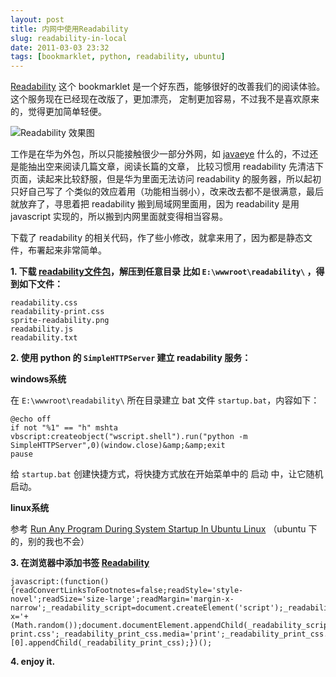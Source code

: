 ```yaml
---
layout: post
title: 内网中使用Readability
slug: readability-in-local
date: 2011-03-03 23:32
tags: [bookmarklet, python, readability, ubuntu]
---
```


[Readability][1] 这个 bookmarklet 是一个好东西，能够很好的改善我们的阅读体验。这个服务现在已经现在改版了，更加漂亮，
定制更加容易，不过我不是喜欢原来的，觉得更加简单轻便。

![Readability 效果图](http://pic.yupoo.com/greatghoul_v/ATfG7odN/nlkPO.jpg)

工作是在华为外包，所以只能接触很少一部分外网，如 [javaeye][2] 什么的，不过还是能抽出空来阅读几篇文章，阅读长篇的文章，
比较习惯用 readability 先清洁下页面，读起来比较舒服，但是华为里面无法访问 readability 的服务器，所以起初只好自己写了
个类似的效应着用（功能相当弱小），改来改去都不是很满意，最后就放弃了，寻思着把 readability 搬到局域网里面用，因为 
readability 是用 javascript 实现的，所以搬到内网里面就变得相当容易。

下载了 readability 的相关代码，作了些小修改，就拿来用了，因为都是静态文件，布署起来非常简单。

**1. 下载 [readability文件包][1]，解压到任意目录 比如 `E:\wwwroot\readability\` ，得到如下文件：**

    readability.css
    readability-print.css
    sprite-readability.png
    readability.js
    readability.txt

**2. 使用 python 的 `SimpleHTTPServer` 建立 readability 服务：**

**windows系统**

在 `E:\wwwroot\readability\` 所在目录建立 bat 文件 `startup.bat`，内容如下：

    @echo off
    if not "%1" == "h" mshta vbscript:createobject("wscript.shell").run("python -m SimpleHTTPServer",0)(window.close)&amp;&amp;exit
    pause

给 `startup.bat` 创建快捷方式，将快捷方式放在开始菜单中的 启动 中，让它随机启动。

**linux系统**

参考 [Run Any Program During System Startup In Ubuntu Linux][4] （ubuntu 下的，别的我也不会）

**3. 在浏览器中添加书签 [Readability][5]**

    javascript:(function(){readConvertLinksToFootnotes=false;readStyle='style-novel';readSize='size-large';readMargin='margin-x-narrow';_readability_script=document.createElement('script');_readability_script.type='text/javascript';_readability_script.src='http://localhost:8000/js/readability.js?x='+(Math.random());document.documentElement.appendChild(_readability_script);_readability_css=document.createElement('link');_readability_css.rel='stylesheet';_readability_css.href='http://localhost:8000/css/readability.css';_readability_css.type='text/css';_readability_css.media='all';document.documentElement.appendChild(_readability_css);_readability_print_css=document.createElement('link');_readability_print_css.rel='stylesheet';_readability_print_css.href='http://localhost:8000/css/readability-print.css';_readability_print_css.media='print';_readability_print_css.type='text/css';document.getElementsByTagName('head')[0].appendChild(_readability_print_css);})();

**4. enjoy it.**

[1]: https://www.readability.com/bookmarklets/
[2]: http://www.javaeye.com/
[3]: http://note.sdo.com/u/444860682#/n/qx0Aa~jm_OOpnM00E000lw
[4]: http://www.addictivetips.com/ubuntu-linux-tips/run-any-program-during-system-startup-in-ubuntu-linux/
[5]: javascript:(function(){readConvertLinksToFootnotes=false;readStyle='style-novel';readSize='size-large';readMargin='margin-x-narrow';_readability_script=document.createElement('script');_readability_script.type='text/javascript';_readability_script.src='http://localhost:8000/js/readability.js?x='+(Math.random());document.documentElement.appendChild(_readability_script);_readability_css=document.createElement('link');_readability_css.rel='stylesheet';_readability_css.href='http://localhost:8000/css/readability.css';_readability_css.type='text/css';_readability_css.media='all';document.documentElement.appendChild(_readability_css);_readability_print_css=document.createElement('link');_readability_print_css.rel='stylesheet';_readability_print_css.href='http://localhost:8000/css/readability-print.css';_readability_print_css.media='print';_readability_print_css.type='text/css';document.getElementsByTagName('head')[0].appendChild(_readability_print_css);})();
